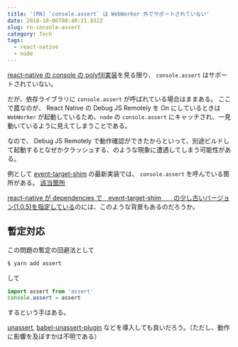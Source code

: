 ```yaml
---
title: '[RN] `console.assert` は WebWorker 外でサポートされていない'
date: 2018-10-06T08:40:21.832Z
slug: rn-console-assert
category: Tech
tags:
  - react-native
  - node
---
```


[react-native の console の polyfill実装](https://github.com/facebook/react-native/blob/master/Libraries/polyfills/console.js)を見る限り、 `console.assert` はサポートされていない。

だが、依存ライブラリに `console.assert` が呼ばれている場合はままある。
ここで罠なのが、 React Native の Debug JS Remotely を On にしているときは `WebWorker` が起動しているため、`node` の `console.assert` にキャッチされ、一見動いているように見えてしまうことである。

なので、 Debug JS Remotely で動作確認ができたからといって、別途ビルドして起動するとなぜかクラッシュする、のような現象に遭遇してしまう可能性がある。

例として [event-target-shim](https://github.com/mysticatea/event-target-shim) の最新実装では、 `console.assert` を呼んでいる箇所がある。
[該当箇所](https://github.com/mysticatea/event-target-shim/blob/b3e7cddbb2d668745b471127939afd2092466103/src/event.mjs#L36)

[react-native が dependencies で　event-target-shim　　の少し古いバージョン(1.0.5)を指定している](https://github.com/facebook/react-native/blob/master/package.json#L167)のには、このような背景もあるのだろうか。

## 暫定対応

この問題の暫定の回避法として

```sh
$ yarn add assert
```` 

して

```js
import assert from 'assert'
console.assert = assert
```

するという手はある。

[unassert](https://github.com/unassert-js/unassert), [babel-unassert-plugin](https://github.com/unassert-js/babel-plugin-unassert) などを導入しても良いだろう。（ただし、動作に影響を及ぼすかは不明である）
